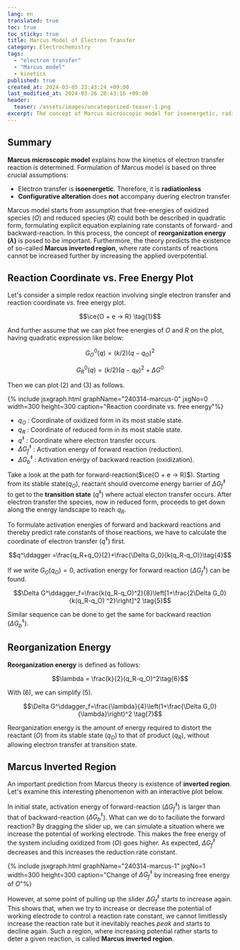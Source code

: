 ```yaml
---
lang: en
translated: true
toc: true
toc_sticky: true
title: Marcus Model of Electron Transfer
category: Electrochemistry
tags:
  - "electron transfer"
  - "Marcus model"
  - kinetics
published: true
created_at: 2024-03-05 23:43:24 +09:00
last_modified_at: 2024-03-26 20:43:16 +09:00
header:
  teaser: /assets/images/uncategorized-teaser-1.png
excerpt: The concept of Marcus microscopic model for isoenergetic, radiationless and configuration-preserving electron transfer is detailed.
---
```


## Summary

**Marcus microscopic model** explains how the kinetics of electron transfer reaction is determined.  Formulation of Marcus model is based on three crucial assumptions:

- Electron transfer is **isoenergetic**.  Therefore, it is **radiationless**
- **Configurative alteration** does **not** accompany duering electron transfer

Marcus model starts from assumption that free-energies of oxidized species ($O$) and reduced species ($R$) could both be described in quadratic form, formulating explicit equation explaining rate constants of forward- and backward-reaction.  In this process, the concept of **reorganization energy ($\lambda$)** is posed to be important.  Furthermore, the theory predicts the existence of so-called **Marcus inverted region**, where rate constants of reactions cannot be increased further by increasing the applied overpotential.

## Reaction Coordinate vs. Free Energy Plot

Let's consider a simple redox reaction involving single electron transfer and reaction coordinate *vs.* free energy plot.

$$\ce{O + e -> R} \tag{1}$$

And further assume that we can plot free energies of $O$ and $R$ on the plot, having quadratic expression like below:

$$G^{0}_{O}(q)=(k/2)(q-q_O)^2 \tag{2}$$

$$G^{0}_{R}(q)=(k/2)(q-q_R)^2+\Delta G^0 \tag{3}$$

Then we can plot $(2)$ and $(3)$ as follows.

{% include jsxgraph.html graphName="240314-marcus-0" jxgNo=0 width=300 height=300 caption="Reaction coordinate vs. free energy"%}

- $q_O$ : Coordinate of oxidized form in its most stable state.
- $q_R$ : Coordinate of reduced form in its most stable state.
- $q^\ddagger$ : Coordinate where electron transfer occurs.
- $\Delta G^\ddagger_f$ : Activation energy of forward reaction (reduction).
- $\Delta G^\ddagger_b$ : Activation energy of backward reaction (oxidization).

Take a look at the path for forward-reaction($\ce{O + e -> R}$).  Starting from its stable state($q_O$), reactant should overcome energy barrier of $\Delta G^\ddagger_f$ to get to the **transition state** ($q^\ddagger$) where actual electon transfer occurs.  After electron transfer the species, now in reduced form, proceeds to get down along the energy landscape to reach $q_R$.

To formulate activation energies of forward and backward reactions and thereby predict rate constants of those reactions, we have to calculate the coordinate of electron transfer ($q^\ddagger$) first.

$$q^\ddagger =\frac{q_R+q_O}{2}+\frac{\Delta G_0}{k(q_R-q_O)}\tag{4}$$ 

If we write $G_O(q_O)=0$, activation energy for forward reaction ($\Delta G^\ddagger_f$) can be found.

$$\Delta G^\ddagger_f=\frac{k(q_R-q_O)^2}{8}\left[1+\frac{2\Delta G_0}{k(q_R-q_O)
^2}\right]^2 \tag{5}$$

Similar sequence can be done to get the same for backward reaction ($\Delta G^\ddagger_b$).

## Reorganization Energy

**Reorganization energy** is defined as follows:

$$\lambda = \frac{k}{2}(q_R-q_O)^2\tag{6}$$

With $(6)$, we can simplify $(5)$.

$$\Delta G^\ddagger_f=\frac{\lambda}{4}\left(1+\frac{\Delta G_0}{\lambda}\right)^2 \tag{7}$$

Reorganization energy is the amount of energy required to distort the reactant ($O$) from its stable state ($q_O$) to that of product ($q_R$), without allowing electron transfer at transition state.

## Marcus Inverted Region

An important prediction from Marcus theory is existence of **inverted region**.  Let's examine this interesting phenomenon with an interactive plot below.

In initial state, activation energy of forward-reaction ($\Delta G^\ddagger_{f}$) is larger than that of backward-reaction ($\Delta G^\ddagger_{b}$).  What can we do to faciliate the forward reaction?  By dragging the slider up, we can simulate a situation where we increase the potential of working electrode.  This makes the free energy of the system including oxidized from ($O$) goes higher.  As expected, $\Delta G^\ddagger_{f}$ decreases and this increases the reduction rate constant.

{% include jsxgraph.html graphName="240314-marcus-1" jxgNo=1 width=300 height=300 caption="Change of $\Delta G^\ddagger_f$ by increasing free energy of $O$"%}

However, at some point of pulling up the slider $\Delta G^\ddagger_{f}$ starts to increase again.  This shows that, when we try to increase or decrease the potential of working electrode to control a reaction rate constant, we cannot limitlessly increase the reaction rate but it inevitably reaches *peak* and starts to decline again.  Such a region, where increasing potential rather starts to deter a given reaction, is called **Marcus inverted region**.